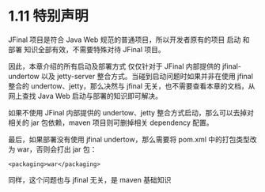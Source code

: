 # 1.11 特别声明
JFinal 项目是符合 Java Web 规范的普通项目，所以开发者原有的项目 启动 和 部署 知识全部有效，不需要特殊对待 JFinal 项目。

因此，本章介绍的所有启动及部署方式 仅仅针对于 JFinal 内部提供的 jfinal-undertow 以及 jetty-server 整合方式。当碰到启动问题时如果并非在使用 jfinal 整合的 undertow、jetty，那么决然与 jfinal 无关，也不需要查看本章的文档，从网上查找 Java Web 启动与部署的知识即可解决。

如果不使用 JFinal 内部提供的 undertow、jetty 整合方式启动，那么可以去掉对相关的 jar 包依赖，maven 项目则可删掉相关 dependency  配置。

最后，如果部署没有使用 jfinal undertow，那么需要将 pom.xml 中的打包类型改为 war，否则会打出 jar 包：
```
<packaging>war</packaging>
```
同样，这个问题也与 jfinal 无关，是 maven 基础知识